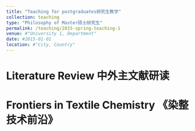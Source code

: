 ```yaml
---
title: "Teaching for postgraduates研究生教学"
collection: teaching
type: "Philosophy of Master硕士研究生"
permalink: /teaching/2015-spring-teaching-1
venue: #"University 1, Department"
date: #2015-01-01
location: #"City, Country"
---
```



Literature Review 中外主文献研读
======

Frontiers in Textile Chemistry 《染整技术前沿》
======


